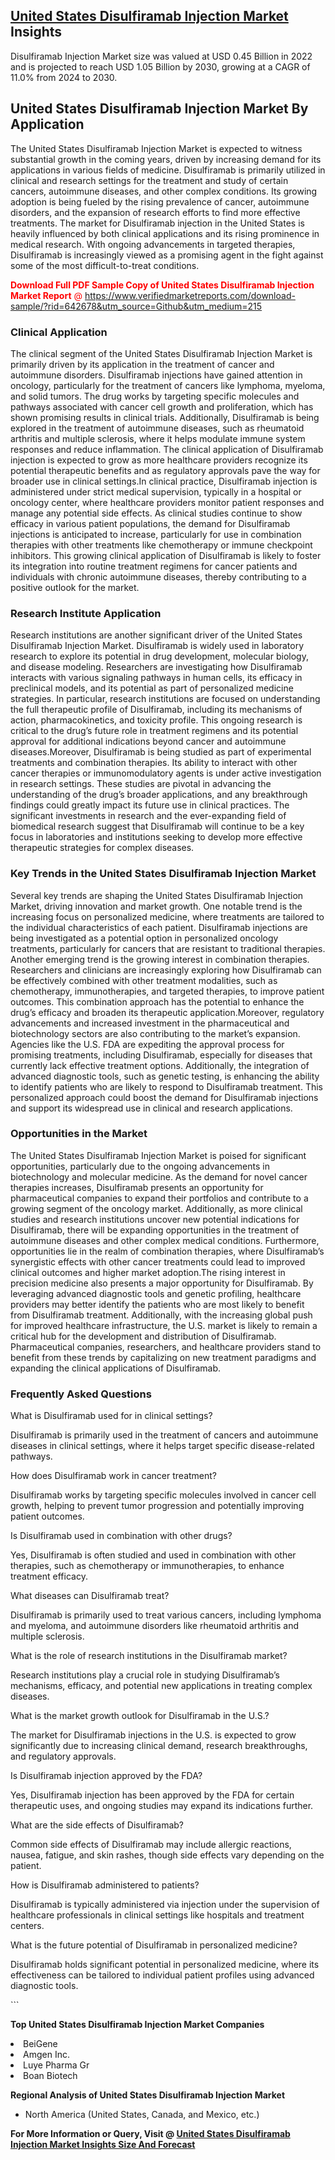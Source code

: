 <h2><a href="https://www.verifiedmarketreports.com/download-sample/?rid=642678&amp;utm_source=Github&amp;utm_medium=215" target="_blank">United States Disulfiramab Injection Market</a> Insights</h2><p>Disulfiramab Injection Market size was valued at USD 0.45 Billion in 2022 and is projected to reach USD 1.05 Billion by 2030, growing at a CAGR of 11.0% from 2024 to 2030.</p><p><h2>United States Disulfiramab Injection Market By Application</h2><p>The United States Disulfiramab Injection Market is expected to witness substantial growth in the coming years, driven by increasing demand for its applications in various fields of medicine. Disulfiramab is primarily utilized in clinical and research settings for the treatment and study of certain cancers, autoimmune diseases, and other complex conditions. Its growing adoption is being fueled by the rising prevalence of cancer, autoimmune disorders, and the expansion of research efforts to find more effective treatments. The market for Disulfiramab injection in the United States is heavily influenced by both clinical applications and its rising prominence in medical research. With ongoing advancements in targeted therapies, Disulfiramab is increasingly viewed as a promising agent in the fight against some of the most difficult-to-treat conditions. <p><span class=""><span style="color: #ff0000;"><strong>Download Full PDF Sample Copy of United States Disulfiramab Injection Market Report</strong> @ </span><a href="https://www.verifiedmarketreports.com/download-sample/?rid=642678&amp;utm_source=Github&amp;utm_medium=215" target="_blank">https://www.verifiedmarketreports.com/download-sample/?rid=642678&amp;utm_source=Github&amp;utm_medium=215</a></span></p></p><h3>Clinical Application</h3><p>The clinical segment of the United States Disulfiramab Injection Market is primarily driven by its application in the treatment of cancer and autoimmune disorders. Disulfiramab injections have gained attention in oncology, particularly for the treatment of cancers like lymphoma, myeloma, and solid tumors. The drug works by targeting specific molecules and pathways associated with cancer cell growth and proliferation, which has shown promising results in clinical trials. Additionally, Disulfiramab is being explored in the treatment of autoimmune diseases, such as rheumatoid arthritis and multiple sclerosis, where it helps modulate immune system responses and reduce inflammation. The clinical application of Disulfiramab injection is expected to grow as more healthcare providers recognize its potential therapeutic benefits and as regulatory approvals pave the way for broader use in clinical settings.In clinical practice, Disulfiramab injection is administered under strict medical supervision, typically in a hospital or oncology center, where healthcare providers monitor patient responses and manage any potential side effects. As clinical studies continue to show efficacy in various patient populations, the demand for Disulfiramab injections is anticipated to increase, particularly for use in combination therapies with other treatments like chemotherapy or immune checkpoint inhibitors. This growing clinical application of Disulfiramab is likely to foster its integration into routine treatment regimens for cancer patients and individuals with chronic autoimmune diseases, thereby contributing to a positive outlook for the market. </p><h3>Research Institute Application</h3><p>Research institutions are another significant driver of the United States Disulfiramab Injection Market. Disulfiramab is widely used in laboratory research to explore its potential in drug development, molecular biology, and disease modeling. Researchers are investigating how Disulfiramab interacts with various signaling pathways in human cells, its efficacy in preclinical models, and its potential as part of personalized medicine strategies. In particular, research institutions are focused on understanding the full therapeutic profile of Disulfiramab, including its mechanisms of action, pharmacokinetics, and toxicity profile. This ongoing research is critical to the drug’s future role in treatment regimens and its potential approval for additional indications beyond cancer and autoimmune diseases.Moreover, Disulfiramab is being studied as part of experimental treatments and combination therapies. Its ability to interact with other cancer therapies or immunomodulatory agents is under active investigation in research settings. These studies are pivotal in advancing the understanding of the drug’s broader applications, and any breakthrough findings could greatly impact its future use in clinical practices. The significant investments in research and the ever-expanding field of biomedical research suggest that Disulfiramab will continue to be a key focus in laboratories and institutions seeking to develop more effective therapeutic strategies for complex diseases. </p><h3>Key Trends in the United States Disulfiramab Injection Market</h3><p>Several key trends are shaping the United States Disulfiramab Injection Market, driving innovation and market growth. One notable trend is the increasing focus on personalized medicine, where treatments are tailored to the individual characteristics of each patient. Disulfiramab injections are being investigated as a potential option in personalized oncology treatments, particularly for cancers that are resistant to traditional therapies. Another emerging trend is the growing interest in combination therapies. Researchers and clinicians are increasingly exploring how Disulfiramab can be effectively combined with other treatment modalities, such as chemotherapy, immunotherapies, and targeted therapies, to improve patient outcomes. This combination approach has the potential to enhance the drug’s efficacy and broaden its therapeutic application.Moreover, regulatory advancements and increased investment in the pharmaceutical and biotechnology sectors are also contributing to the market’s expansion. Agencies like the U.S. FDA are expediting the approval process for promising treatments, including Disulfiramab, especially for diseases that currently lack effective treatment options. Additionally, the integration of advanced diagnostic tools, such as genetic testing, is enhancing the ability to identify patients who are likely to respond to Disulfiramab treatment. This personalized approach could boost the demand for Disulfiramab injections and support its widespread use in clinical and research applications. </p><h3>Opportunities in the Market</h3><p>The United States Disulfiramab Injection Market is poised for significant opportunities, particularly due to the ongoing advancements in biotechnology and molecular medicine. As the demand for novel cancer therapies increases, Disulfiramab presents an opportunity for pharmaceutical companies to expand their portfolios and contribute to a growing segment of the oncology market. Additionally, as more clinical studies and research institutions uncover new potential indications for Disulfiramab, there will be expanding opportunities in the treatment of autoimmune diseases and other complex medical conditions. Furthermore, opportunities lie in the realm of combination therapies, where Disulfiramab’s synergistic effects with other cancer treatments could lead to improved clinical outcomes and higher market adoption.The rising interest in precision medicine also presents a major opportunity for Disulfiramab. By leveraging advanced diagnostic tools and genetic profiling, healthcare providers may better identify the patients who are most likely to benefit from Disulfiramab treatment. Additionally, with the increasing global push for improved healthcare infrastructure, the U.S. market is likely to remain a critical hub for the development and distribution of Disulfiramab. Pharmaceutical companies, researchers, and healthcare providers stand to benefit from these trends by capitalizing on new treatment paradigms and expanding the clinical applications of Disulfiramab. </p><h3>Frequently Asked Questions</h3><p>What is Disulfiramab used for in clinical settings?</p><p>Disulfiramab is primarily used in the treatment of cancers and autoimmune diseases in clinical settings, where it helps target specific disease-related pathways.</p><p>How does Disulfiramab work in cancer treatment?</p><p>Disulfiramab works by targeting specific molecules involved in cancer cell growth, helping to prevent tumor progression and potentially improving patient outcomes.</p><p>Is Disulfiramab used in combination with other drugs?</p><p>Yes, Disulfiramab is often studied and used in combination with other therapies, such as chemotherapy or immunotherapies, to enhance treatment efficacy.</p><p>What diseases can Disulfiramab treat?</p><p>Disulfiramab is primarily used to treat various cancers, including lymphoma and myeloma, and autoimmune disorders like rheumatoid arthritis and multiple sclerosis.</p><p>What is the role of research institutions in the Disulfiramab market?</p><p>Research institutions play a crucial role in studying Disulfiramab’s mechanisms, efficacy, and potential new applications in treating complex diseases.</p><p>What is the market growth outlook for Disulfiramab in the U.S.?</p><p>The market for Disulfiramab injections in the U.S. is expected to grow significantly due to increasing clinical demand, research breakthroughs, and regulatory approvals.</p><p>Is Disulfiramab injection approved by the FDA?</p><p>Yes, Disulfiramab injection has been approved by the FDA for certain therapeutic uses, and ongoing studies may expand its indications further.</p><p>What are the side effects of Disulfiramab?</p><p>Common side effects of Disulfiramab may include allergic reactions, nausea, fatigue, and skin rashes, though side effects vary depending on the patient.</p><p>How is Disulfiramab administered to patients?</p><p>Disulfiramab is typically administered via injection under the supervision of healthcare professionals in clinical settings like hospitals and treatment centers.</p><p>What is the future potential of Disulfiramab in personalized medicine?</p><p>Disulfiramab holds significant potential in personalized medicine, where its effectiveness can be tailored to individual patient profiles using advanced diagnostic tools.</p>```</p><p><strong>Top United States Disulfiramab Injection Market Companies</strong></p><div data-test-id=""><p><li>BeiGene</li><li> Amgen Inc.</li><li> Luye Pharma Gr</li><li> Boan Biotech</li></p><div><strong>Regional Analysis of&nbsp;United States Disulfiramab Injection Market</strong></div><ul><li dir="ltr"><p dir="ltr">North America&nbsp;(United States, Canada, and Mexico, etc.)</p></li></ul><p><strong>For More Information or Query, Visit @&nbsp;</strong><strong><a href="https://www.verifiedmarketreports.com/product/disulfiramab-injection-market/?utm_source=Github&amp;utm_medium=215" target="_blank">United States Disulfiramab Injection Market Insights Size And Forecast</a></strong></p></div>
